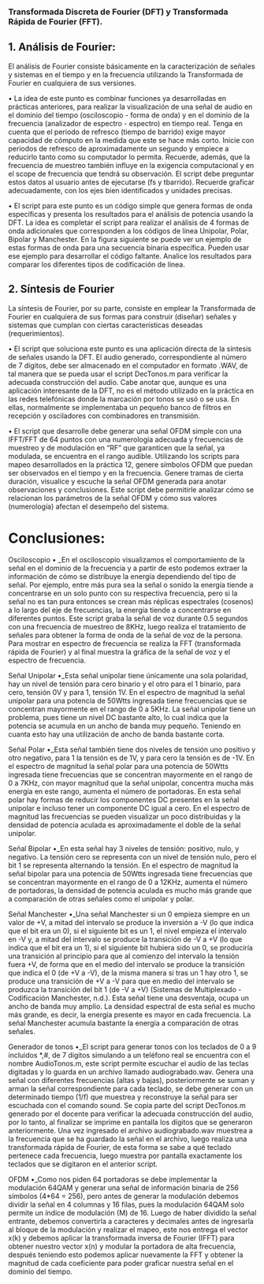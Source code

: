 ### Transformada Discreta de Fourier (DFT) y Transformada Rápida de Fourier (FFT).


## 1. Análisis de Fourier:
El análisis de Fourier consiste básicamente en la caracterización de señales y sistemas en el tiempo y en la frecuencia utilizando la Transformada de Fourier en cualquiera de sus versiones. 

•	La idea de este punto es combinar funciones ya desarrolladas en prácticas anteriores, para realizar la visualización de una señal de audio en el dominio del tiempo (osciloscopio - forma de onda) y en el dominio de la frecuencia (analizador de espectro - espectro) en tiempo real. Tenga en cuenta que el periodo de refresco (tiempo de barrido) exige mayor capacidad de cómputo en la medida que este se hace más corto. Inicie con periodos de refresco de aproximadamente un segundo y empiece a reducirlo tanto como su computador lo permita. Recuerde, además, que la frecuencia de muestreo también influye en la exigencia computacional y en el scope de frecuencia que tendrá su observación. El script debe preguntar estos datos al usuario antes de ejecutarse (fs y tbarrido). Recuerde graficar adecuadamente, con los ejes bien identificados y unidades precisas.

•	El script para este punto es un código simple que genera formas de onda específicas y presenta los resultados para el análisis de potencia usando la DFT. La idea es completar el script para realizar el análisis de 4 formas de onda adicionales que corresponden a los códigos de línea Unipolar, Polar, Bipolar y Manchester. En la figura siguiente se puede ver un ejemplo de estas formas de onda para una secuencia binaria específica. Pueden usar ese ejemplo para desarrollar el código faltante. Analice los resultados para comparar los diferentes tipos de codificación de línea.


## 2. Síntesis de Fourier
La síntesis de Fourier, por su parte, consiste en emplear la Transformada de Fourier en cualquiera de sus formas para construir (diseñar) señales y sistemas que cumplan con ciertas características deseadas (requerimientos).

•	El script que soluciona este punto es una aplicación directa de la síntesis de señales usando la DFT. El audio generado, correspondiente al número de 7 dígitos, debe ser almacenado en el computador en formato .WAV, de tal manera que se pueda usar el script DecTonos.m para verificar la adecuada construcción del audio. Cabe anotar que, aunque es una aplicación interesante de la DFT, no es el método utilizado en la práctica en las redes telefónicas donde la marcación por tonos se usó o se usa. En ellas, normalmente se implementaba un pequeño banco de filtros en recepción y osciladores con combinadores en transmisión.

•	El script que desarrolle debe generar una señal OFDM simple con una IFFT/FFT de 64 puntos con una numerología adecuada y frecuencias de muestreo y de modulación en “RF” que garanticen que la señal, ya modulada, se encuentra en el rango audible. Utilizando los scripts para mapeo desarrollados en la práctica 12, genere símbolos OFDM que puedan ser observados en el tiempo y en la frecuencia. Genere tramas de cierta duración, visualice y escuche la señal OFDM generada para anotar observaciones y conclusiones. Este script debe permitirle analizar cómo se relacionan los parámetros de la señal OFDM y cómo sus valores (numerología) afectan el desempeño del sistema.


# Conclusiones: 

Osciloscopio
•	_En el osciloscopio visualizamos el comportamiento de la señal en el dominio de la frecuencia y a partir de esto podemos extraer la información de cómo se distribuye la energía dependiendo del tipo de señal. Por ejemplo, entre más pura sea la señal o sonido la energía tiende a concentrarse en un solo punto con su respectiva frecuencia, pero si la señal no es tan pura entonces se crean más réplicas espectrales (cosenos) a lo largo del eje de frecuencias, la energía tiende a concentrarse en diferentes puntos.
Este script graba la señal de voz durante 0.5 segundos con una frecuencia de muestreo de 8KHz, luego realiza el tratamiento de señales para obtener la forma de onda de la señal de voz de la persona. Para mostrar en espectro de frecuencia se realiza la FFT (transformada rápida de Fourier) y al final muestra la gráfica de la señal de voz y el espectro de frecuencia.

Señal Unipolar
•_Esta señal unipolar tiene únicamente una sola polaridad, hay un nivel de tensión para cero binario y el otro para el 1 binario, para cero, tensión 0V y para 1, tensión 1V. En el espectro de magnitud la señal unipolar para una potencia de 50Wtts ingresada tiene frecuencias que se concentran mayormente en el rango de 0 a 5KHz. La señal unipolar tiene un problema, pues tiene un nivel DC bastante alto, lo cual indica que la potencia se acumula en un ancho de banda muy pequeño. Teniendo en cuanta esto hay una utilización de ancho de banda bastante corta.

Señal Polar
•_Esta señal también tiene dos niveles de tensión uno positivo y otro negativo, para 1 la tensión es de 1V, y para cero la tensión es de -1V. En el espectro de magnitud la señal polar para una potencia de 50Wtts ingresada tiene frecuencias que se concentran mayormente en el rango de 0 a 7KHz, con mayor magnitud que la señal unipolar, concentra mucha más energía en este rango, aumenta el número de portadoras. En esta señal polar hay formas de reducir los componentes DC presentes en la señal unipolar e incluso tener un componente DC igual a cero. En el espectro de magnitud las frecuencias se pueden visualizar un poco distribuidas y la densidad de potencia aculada es aproximadamente el doble de la señal unipolar. 

Señal Bipolar
•_En esta señal hay 3 niveles de tensión: positivo, nulo, y negativo. La tensión cero se representa con un nivel de tensión nulo, pero el bit 1 se representa alternando la tensión. En el espectro de magnitud la señal bipolar para una potencia de 50Wtts ingresada tiene frecuencias que se concentran mayormente en el rango de 0 a 12KHz, aumenta el número de portadoras, la densidad de potencia aculada es mucho más grande que a comparación de otras señales como el unipolar y polar.

Señal Manchester
•_Una señal Manchester si un 0 empieza siempre en un valor de +V, a mitad del intervalo se produce la inversión a -V (lo que indica que el bit era un 0), si el siguiente bit es un 1, el nivel empieza el intervalo en -V y, a mitad del intervalo se produce la transición de -V a +V (lo que indica que el bit era un 1), si el siguiente bit hubiera sido un 0, se produciría una transición al principio para que al comienzo del intervalo la tensión fuera +V, de forma que en el medio del intervalo se produce la transición que indica el 0 (de +V a -V), de la misma manera si tras un 1 hay otro 1, se produce una transición de +V a -V para que en medio del intervalo se produzca la transición del bit 1 (de -V a +V) (Sistemas de Multiplexado - Codificación Manchester, n.d.). Esta señal tiene una desventaja, ocupa un ancho de banda muy amplio. La densidad espectral de esta señal es mucho más grande, es decir, la energía presente es mayor en cada frecuencia. La señal Manchester acumula bastante la energía a comparación de otras señales. 

Generador de tonos
•_El script para generar tonos con los teclados de 0 a 9 incluidos *,#, de 7 dígitos simulando a un teléfono real se encuentra con el nombre AudioTonos.m, este script permite escuchar el audio de las teclas digitadas y lo guarda en un archivo llamado audiograbado.wav. Genera una señal con diferentes frecuencias (altas y bajas), posteriormente se suman y arman la señal correspondiente para cada teclado, se debe generar con un determinado tiempo (1/f) que muestrea y reconstruye la señal para ser escuchada con el comando sound. Se copia parte del script DecTonos.m generado por el docente para verificar la adecuada construcción del audio, por lo tanto, al finalizar se imprime en pantalla los dígitos que se generaron anteriormente. Una vez ingresado el archivo audiograbado.wav muestrea a la frecuencia que se ha guardado la señal en el archivo, luego realiza una transformada rápida de Fourier, de esta forma se sabe a qué teclado pertenece cada frecuencia, luego muestra por pantalla exactamente los teclados que se digitaron en el anterior script.

OFDM
•_Como nos piden 64 portadoras se debe implementar la modulación 64QAM y generar una señal de información binaria de 256 símbolos (4*64 = 256), pero antes de generar la modulación debemos dividir la señal en 4 columnas y 16 filas, pues la modulación 64QAM solo permite un índice de modulación (M) de 16. Luego de haber dividido la señal entrante, debemos convertirla a caracteres y decimales antes de ingresarla al bloque de la modulación y realizar el mapeo, este nos entrega el vector x(k) y debemos aplicar la transformada inversa de Fourier (IFFT) para obtener nuestro vector x(n) y modular la portadora de alta frecuencia, después teniendo esto podemos aplicar nuevamente la FFT y obtener la magnitud de cada coeficiente para poder graficar nuestra señal en el dominio del tiempo. 
